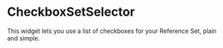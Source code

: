 CheckboxSetSelector
===================

This widget lets you use a list of checkboxes for your Reference Set, plain and simple.

